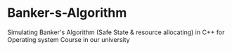 # Banker-s-Algorithm
Simulating Banker's Algorithm (Safe State &amp; resource allocating) in C++ for Operating system Course in our university
